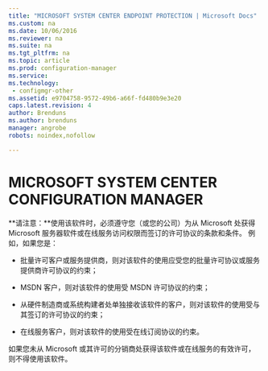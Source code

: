 ```yaml
---
title: "MICROSOFT SYSTEM CENTER ENDPOINT PROTECTION | Microsoft Docs"
ms.custom: na
ms.date: 10/06/2016
ms.reviewer: na
ms.suite: na
ms.tgt_pltfrm: na
ms.topic: article
ms.prod: configuration-manager
ms.service:
ms.technology:
 - configmgr-other
ms.assetid: e9704758-9572-49b6-a66f-fd480b9e3e20
caps.latest.revision: 4
author: Brenduns
ms.author: brenduns
manager: angrobe
robots: noindex,nofollow

---
```

# MICROSOFT SYSTEM CENTER CONFIGURATION MANAGER
**请注意：**使用该软件时，必须遵守您（或您的公司）为从 Microsoft 处获得 Microsoft 服务器软件或在线服务访问权限而签订的许可协议的条款和条件。 例如，如果您是：  
  
-   批量许可客户或服务提供商，则对该软件的使用应受您的批量许可协议或服务提供商许可协议的约束；  
  
-   MSDN 客户，则对该软件的使用受 MSDN 许可协议的约束；  
  
-   从硬件制造商或系统构建者处单独接收该软件的客户，则对该软件的使用受与其签订的许可协议的约束；  
  
-   在线服务客户，则对该软件的使用受在线订阅协议的约束。  
  
 如果您未从 Microsoft 或其许可的分销商处获得该软件或在线服务的有效许可，则不得使用该软件。
